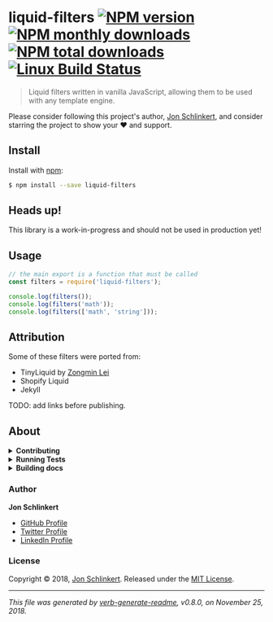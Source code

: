 # liquid-filters [![NPM version](https://img.shields.io/npm/v/liquid-filters.svg?style=flat)](https://www.npmjs.com/package/liquid-filters) [![NPM monthly downloads](https://img.shields.io/npm/dm/liquid-filters.svg?style=flat)](https://npmjs.org/package/liquid-filters) [![NPM total downloads](https://img.shields.io/npm/dt/liquid-filters.svg?style=flat)](https://npmjs.org/package/liquid-filters) [![Linux Build Status](https://img.shields.io/travis/jonschlinkert/liquid-filters.svg?style=flat&label=Travis)](https://travis-ci.org/jonschlinkert/liquid-filters)

> Liquid filters written in vanilla JavaScript, allowing them to be used with any template engine.

Please consider following this project's author, [Jon Schlinkert](https://github.com/jonschlinkert), and consider starring the project to show your :heart: and support.

## Install

Install with [npm](https://www.npmjs.com/):

```sh
$ npm install --save liquid-filters
```

## Heads up!

This library is a work-in-progress and should not be used in production yet!

## Usage

```js
// the main export is a function that must be called
const filters = require('liquid-filters');

console.log(filters());
console.log(filters('math'));
console.log(filters(['math', 'string']));
```

## Attribution

Some of these filters were ported from:

* TinyLiquid by [Zongmin Lei](leizongmin@gmail.com)
* Shopify Liquid
* Jekyll

TODO: add links before publishing.

## About

<details>
<summary><strong>Contributing</strong></summary>

Pull requests and stars are always welcome. For bugs and feature requests, [please create an issue](../../issues/new).

Please read the [contributing guide](.github/contributing.md) for advice on opening issues, pull requests, and coding standards.

</details>

<details>
<summary><strong>Running Tests</strong></summary>

Running and reviewing unit tests is a great way to get familiarized with a library and its API. You can install dependencies and run tests with the following command:

```sh
$ npm install && npm test
```

</details>

<details>
<summary><strong>Building docs</strong></summary>

_(This project's readme.md is generated by [verb](https://github.com/verbose/verb-generate-readme), please don't edit the readme directly. Any changes to the readme must be made in the [.verb.md](.verb.md) readme template.)_

To generate the readme, run the following command:

```sh
$ npm install -g verbose/verb#dev verb-generate-readme && verb
```

</details>

### Author

**Jon Schlinkert**

* [GitHub Profile](https://github.com/jonschlinkert)
* [Twitter Profile](https://twitter.com/jonschlinkert)
* [LinkedIn Profile](https://linkedin.com/in/jonschlinkert)

### License

Copyright © 2018, [Jon Schlinkert](https://github.com/jonschlinkert).
Released under the [MIT License](LICENSE).

***

_This file was generated by [verb-generate-readme](https://github.com/verbose/verb-generate-readme), v0.8.0, on November 25, 2018._